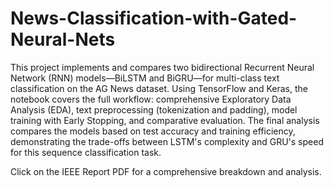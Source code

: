 # News-Classification-with-Gated-Neural-Nets

This project implements and compares two bidirectional Recurrent Neural Network (RNN) models—BiLSTM and BiGRU—for multi-class text classification on the AG News dataset. Using TensorFlow and Keras, the notebook covers the full workflow: comprehensive Exploratory Data Analysis (EDA), text preprocessing (tokenization and padding), model training with Early Stopping, and comparative evaluation. The final analysis compares the models based on test accuracy and training efficiency, demonstrating the trade-offs between LSTM's complexity and GRU's speed for this sequence classification task. 

Click on the IEEE Report PDF for a comprehensive breakdown and analysis.

